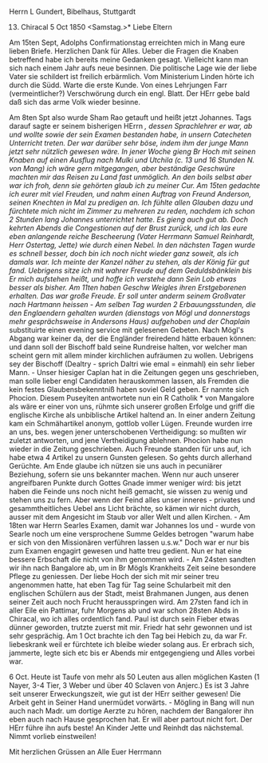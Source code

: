 Herrn L Gundert, Bibelhaus, Stuttgardt

13. Chiracal 5 Oct 1850
 <Samstag.>*
Liebe Eltern

Am 15ten Sept, Adolphs Confirmationstag erreichten mich in Mang eure lieben Briefe. Herzlichen Dank für Alles. Ueber die Fragen die Knaben betreffend habe ich bereits meine Gedanken gesagt. Vielleicht kann man sich nach einem Jahr aufs neue besinnen. Die politische Lage wie der liebe Vater sie schildert ist freilich erbärmlich. Vom Ministerium Linden hörte ich durch die Südd. Warte die erste Kunde. Von eines Lehrjungen Farr (vermeintlicher?) Verschwörung durch ein engl. Blatt. Der HErr gebe bald daß sich das arme Volk wieder besinne.

Am 8ten Spt also wurde Sham Rao getauft und heißt jetzt Johannes. Tags darauf sagte er seinem bisherigen HErrn <Searle>*, dessen Sprachlehrer er war, ab und wollte sowie der sein Examen bestanden habe, in unsern Catecheten Unterricht treten. Der war darüber sehr böse, indem ihm der junge Mann jetzt sehr nützlich gewesen wäre. In jener Woche gieng Br Hoch mit seinen Knaben auf einen Ausflug nach Mulki und Utchila (c. 13 und 16 Stunden N. von Mang) ich wäre gern mitgegangen, aber beständige Geschwüre machten mir das Reisen zu Land fast unmöglich. An den boils selbst aber war ich froh, denn sie gehörten glaub ich zu meiner Cur. Am 15ten gedachte ich eurer mit viel Freuden, und nahm einen Auftrag von Freund Anderson, seinen Knechten in Mal zu predigen an. Ich fühlte allen Glauben dazu und fürchtete mich nicht im Zimmer zu mehreren zu reden, nachdem ich schon 2 Stunden lang Johannes unterrichtet hatte. Es gieng auch gut ab. Doch kehrten Abends die Congestionen auf der Brust zurück, und ich las eure eben anlangende reiche Bescheerung (Vater Herrmann Samuel Reinhardt, Herr Ostertag, Jette) wie durch einen Nebel. In den nächsten Tagen wurde es schnell besser, doch bin ich noch nicht wieder ganz soweit, als ich damals war. Ich meinte der Kanzel näher zu stehen, als der König für gut fand. Uebrigens sitze ich mit wahrer Freude auf dem Geduldsbänklein bis Er mich aufstehen heißt, und hoffe ich verstehe dann Sein Lob etwas besser als bisher. Am 11ten haben Geschw Weigles ihren Erstgeborenen erhalten. Das war große Freude. Er soll unter anderm seinem Großvater nach Hartmann heissen - Am selben Tag wurden 2 Erbauungsstunden, die den Englaendern gehalten wurden (dienstags von Mögl und donnerstags mehr gesprächsweise in Andersons Haus) aufgehoben und der Chaplain <Posnett>* substituirte einen evening service mit gelesenen Gebeten. Nach Mögl's Abgang war keiner da, der die Engländer freiredend hätte erbauen können: und dann soll der Bischoff bald seine Rundreise halten, vor welcher man scheint gern mit allem minder kirchlichen aufräumen zu wollen. Uebrigens sey der Bischoff (Dealtry - sprich Daltri wie emal = einmahl) ein sehr lieber Mann. - Unser hiesiger Caplan hat in die Zeitungen gegen uns geschrieben, man solle lieber engl Candidaten herauskommen lassen, als Fremden die kein festes Glaubensbekenntniß haben soviel Geld geben. Er nannte sich Phocion. Diesem Puseyiten antwortete nun ein R Catholik <Fitzgerald>* von Mangalore als wäre er einer von uns, rühmte sich unserer großen Erfolge und griff die englische Kirche als unbiblische Artikel haltend an. In einer andern Zeitung kam ein Schmähartikel anonym, gottlob voller Lügen. Freunde wurden irre an uns, bes. wegen jener unterschobenen Vertheidigung: so mußten wir zuletzt antworten, und jene Vertheidigung ablehnen. Phocion habe nun wieder in die Zeitung geschrieben. Auch Freunde standen für uns auf, ich habe etwa 4 Artikel zu unsern Gunsten gelesen. So gehts durch allerhand Gerüchte. Am Ende glaube ich nützen sie uns auch in pecuniärer Beziehung, sofern sie uns bekannter machen. Wenn nur auch unserer angreifbaren Punkte durch Gottes Gnade immer weniger wird: bis jetzt haben die Feinde uns noch nicht heiß gemacht, sie wissen zu wenig und stehen uns zu fern. Aber wenn der Feind alles unser inneres - privates und gesammtheitliches Uebel ans Licht brächte, so kämen wir nicht durch, ausser mit dem Angesicht im Staub vor aller Welt und allen Kirchen. - Am 18ten war Herrn Searles Examen, damit war Johannes los und - wurde von Searle noch um eine versprochene Summe Geldes betrogen "warum habe er sich von den Missionären verführen lassen u.s.w." Doch war er nur bis zum Examen engagirt gewesen und hatte treu gedient. Nun er hat eine bessere Erbschaft die nicht von ihm genommen wird. - Am 24sten sandten wir ihn nach Bangalore ab, um in Br Mögls Krankheits Zeit seine besondere Pflege zu geniessen. Der liebe Hoch der sich mit mir seiner treu angenommen hatte, hat eben Tag für Tag seine Schularbeit mit den englischen Schülern aus der Stadt, meist Brahmanen Jungen, aus denen seiner Zeit auch noch Frucht herausspringen wird. 
Am 27sten fand ich in aller Eile ein Pattimar, fuhr Morgens ab und war schon 28sten Abds in Chiracal, wo ich alles ordentlich fand. Paul ist durch sein Fieber etwas dünner geworden, trutzte zuerst mit mir. Friedr hat sehr gewonnen und ist sehr gesprächig. Am 1 Oct brachte ich den Tag bei Hebich zu, da war Fr. liebeskrank weil er fürchtete ich bleibe wieder solang aus. Er erbrach sich, jammerte, legte sich etc bis er Abends mir entgegengieng und Alles vorbei war.

6 Oct. Heute ist Taufe von mehr als 50 Leuten aus allen möglichen Kasten (1 Nayer, 3-4 Tier, 3 Weber und über 40 Sclaven von Anjerc.) Es ist 3 Jahre seit unserer Erweckungszeit, wie gut ist der HErr seither gewesen! Die Arbeit geht in Seiner Hand unermüdet vorwärts. - Mögling in Bang will nun auch nach Madr. um dortige Aerzte zu hören, nachdem der Bangalorer ihn eben auch nach Hause gesprochen hat. Er will aber partout nicht fort. Der HErr führe ihn aufs beste! An Kinder Jette und Reinhdt das nächstemal. Nimmt vorlieb einstweilen!

Mit herzlichen Grüssen an Alle
 Euer Herrmann

